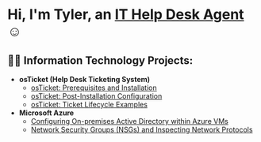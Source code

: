 <h1>Hi, I'm Tyler, an <a href="https://www.linkedin.com/in/tyler-viehouser-5813b6208">IT Help Desk Agent</a>☺</h1>

<h2>👨‍💻 Information Technology Projects:</h2>

- <b>osTicket (Help Desk Ticketing System)</b>
  - [osTicket: Prerequisites and Installation](https://github.com/TrueVisi0n/osticket-prereqs)
  - [osTicket: Post-Installation Configuration](https://github.com/TrueVisi0n/post-install-config)
  - [osTicket: Ticket Lifecycle Examples](https://github.com/TrueVisi0n/ticket-lifecycle)
- <b>Microsoft Azure</b>
  - [Configuring On-premises Active Directory within Azure VMs](https://github.com/TrueVisi0n/configure-ad)
  - [Network Security Groups (NSGs) and Inspecting Network Protocols](https://github.com/TrueVisi0n/azure-network-protocols)
